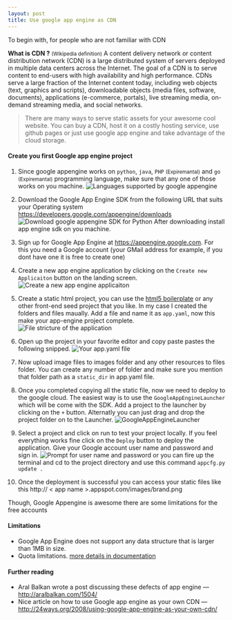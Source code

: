 ```yaml
---
layout: post
title: Use google app engine as CDN
---
```




To begin with, for people who are not familiar with CDN

**What is CDN ?**
<small>(Wikipedia definition)</small>
A content delivery network or content distribution network (CDN) is a large distributed system of servers deployed in multiple data centers across the Internet. The goal of a CDN is to serve content to end-users with high availability and high performance. CDNs serve a large fraction of the Internet content today, including web objects (text, graphics and scripts), downloadable objects (media files, software, documents), applications (e-commerce, portals), live streaming media, on-demand streaming media, and social networks.

> There are many ways to serve static assets for your awesome cool website. You can buy a CDN, host it on a costly hosting service, use github pages or just use google app engine and take advantage of the cloud storage.

#### Create you first Google app engine project

1. Since google appengine works on `python`, `java`,  `PHP` <small>(Expiremantal)</small> and `go` <small>(Expiremantal)</small> programming language, make sure that any one of those works on you machine. ![Languages supported by google appengine](https://lh6.googleusercontent.com/-G1X916LClws/UvXaIyN9QOI/AAAAAAAABGs/7IFIuMCFXE0/s0-I/languages.png)

2. Download the Google App Engine SDK from the following URL that suits your Operating system <a href="https://developers.google.com/appengine/downloads" target="_blank">https://developers.google.com/appengine/downloads</a> ![Download google appengine SDK for Python](https://lh6.googleusercontent.com/-iqpoeVE7p7M/UvXbsk2e4UI/AAAAAAAABHE/1cJt1JxwhFU/s0-I/download.png) After downloading install app engine sdk on you machine.

3. Sign up for Google App Engine at https://appengine.google.com. For this you need a Google account (your GMail address for example, if you dont have one it is free to create one)

4. Create a new app engine application by clicking on the `Create new Applicaiton` button on the landing screen. ![Create a new app engine applicaiton](https://lh5.googleusercontent.com/-mymKEagqm0w/UvXekLprU0I/AAAAAAAABH0/PCZAEZOtTmg/s0-I/create_a_new_project.png)

5. Create a static html project, you can use the [html5 boilerplate]( http://html5boilerplate.com/) or any other front-end seed project that you like. In my case I created the folders and files maually. Add a file and  name it as `app.yaml`, now this make your app-engine project complete. ![File stricture of the application](https://lh6.googleusercontent.com/-8yVMdxgVIdc/UvYfY8e0oYI/AAAAAAAABIU/3559qkAfR2s/s0-I/file_structure.png)

6. Open up the project in your favorite editor and copy paste pastes the following snipped. ![Your app.yaml file](https://lh3.googleusercontent.com/-dkcO7Wmyehk/UvYhZcffgYI/AAAAAAAABI0/8X5xb1fo_8E/s0-I/app_yaml_file.png)

7. Now upload image files to images folder and any other resources to files folder. You can create any number of folder and make sure you mention that folder path as a `static_dir` in app.yaml file.

8. Once you completed copying all the static file, now we need to deploy to the google cloud. The easiest way is to use the `GoogleAppEngineLauncher` which will be come with the SDK. Add a project to the launcher by clicking on the `+` button. Alternatly you can just drag and drop the project folder on to the Launcher. ![GoogleAppEngineLauncher](https://lh5.googleusercontent.com/-kb835wXntiU/UvYjUldkUxI/AAAAAAAABJI/-38NpPK9YvE/s0-I/Launcher.png)

9. Select a project and click on run to test your project locally. If you feel everything works fine click on the `Deploy` button to deploy the application. Give your Google account user name and password and sign in.  ![Prompt for user name and password](https://lh3.googleusercontent.com/-NyZjW-GEdB0/UvYj-M3o5NI/AAAAAAAABJc/IjoD9noKv2E/s0-I/Deploy.png) or you can fire up the terminal and cd to the project directory and use this command `appcfg.py update .`

10. Once the deployment is successful you can access your static files like this http:// < app name >.appspot.com/images/brand.png


Though, Google Appengine is awesome there are some limitations for the free accounts

#### Limitations

* Google App Engine does not support any data structure that is larger than 1MB in size.
* Quota limitations. <a href="https://developers.google.com/appengine/docs/quotas?csw=1" target="_blank">more details in documentation</a>

#### Further reading

* Aral Balkan wrote a post discussing these defects of app engine &mdash; <a href="http://aralbalkan.com/1504/" target='_blank'>http://aralbalkan.com/1504/</a>
* Nice article on how to use Google app engine as your own CDN &mdash; <a href="http://24ways.org/2008/using-google-app-engine-as-your-own-cdn/" target="_blank">http://24ways.org/2008/using-google-app-engine-as-your-own-cdn/</a>
